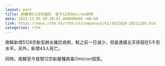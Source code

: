 ```yaml
---
layout: post
title: 南韓增5128宗確診　至今12宗Omicron病例
date: 2021-12-05 09:30:01.000000000 +08:00
link: https://news.rthk.hk/rthk/ch/component/k2/1622829-20211205.htm
categories: rthk
---
```


南韓新增5128宗新型肺炎確診病例，較之前一日減少，但是連續五天徘徊在5千宗水平。另外，新增43人死亡。

同時，南韓至今發現12宗新變種病毒Omicron個案。

